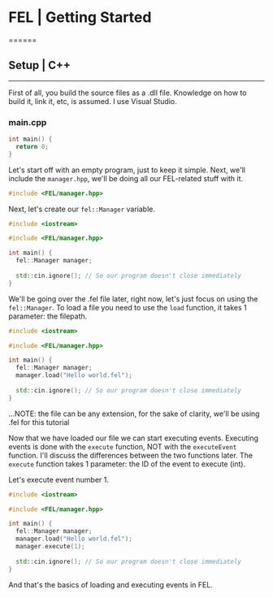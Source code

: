 # FEL | Getting Started
======

## Setup | C++
-----
First of all, you build the source files as a .dll file.
Knowledge on how to build it, link it, etc, is assumed.
I use Visual Studio.

### main.cpp
```cpp
int main() {
  return 0;
}
```
Let's start off with an empty program, just to keep it simple.
Next, we'll include the `manager.hpp`, we'll be doing all our FEL-related stuff with it.

```cpp
#include <FEL/manager.hpp>
```

Next, let's create our `fel::Manager` variable.
```cpp
#include <iostream>

#include <FEL/manager.hpp>

int main() {
  fel::Manager manager;
  
  std::cin.ignore(); // So our program doesn't close immediately
}
```

We'll be going over the .fel file later, right now, let's just focus on using the `fel::Manager`.
To load a file you need to use the `load` function, it takes 1 parameter: the filepath.
```cpp
#include <iostream>

#include <FEL/manager.hpp>

int main() {
  fel::Manager manager;
  manager.load("Hello world.fel");
  
  std::cin.ignore(); // So our program doesn't close immediately
}
```
...NOTE: the file can be any extension, for the sake of clarity, we'll be using .fel for this tutorial

Now that we have loaded our file we can start executing events.
Executing events is done with the `execute` function, NOT with the `executeEvent` function.
I'll discuss the differences between the two functions later.
The `execute` function takes 1 parameter: the ID of the event to execute (int).

Let's execute event number 1.
```cpp
#include <iostream>

#include <FEL/manager.hpp>

int main() {
  fel::Manager manager;
  manager.load("Hello world.fel");
  manager.execute(1);
  
  std::cin.ignore(); // So our program doesn't close immediately
}
```
And that's the basics of loading and executing events in FEL.
